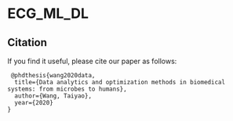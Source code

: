 # ECG_ML_DL

 
 ## Citation
If you find it useful, please cite our paper as follows:

```
 @phdthesis{wang2020data,
  title={Data analytics and optimization methods in biomedical systems: from microbes to humans},
  author={Wang, Taiyao},
  year={2020}
}
```
